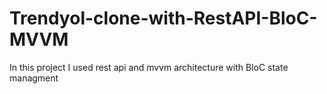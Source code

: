 # Trendyol-clone-with-RestAPI-BloC-MVVM
In this project I used rest api and mvvm architecture with BloC state managment
